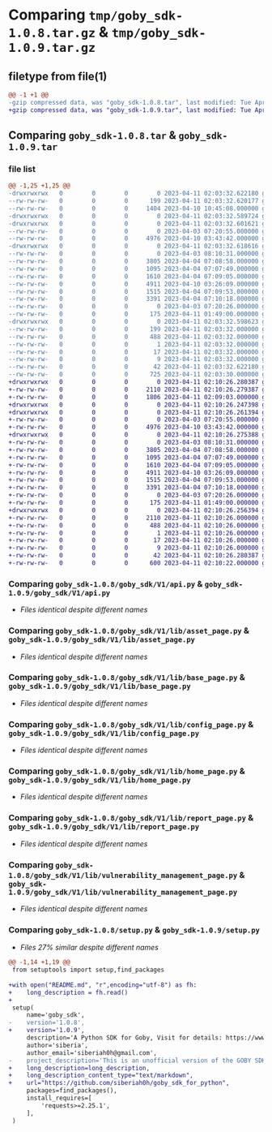 # Comparing `tmp/goby_sdk-1.0.8.tar.gz` & `tmp/goby_sdk-1.0.9.tar.gz`

## filetype from file(1)

```diff
@@ -1 +1 @@
-gzip compressed data, was "goby_sdk-1.0.8.tar", last modified: Tue Apr 11 02:03:32 2023, max compression
+gzip compressed data, was "goby_sdk-1.0.9.tar", last modified: Tue Apr 11 02:10:26 2023, max compression
```

## Comparing `goby_sdk-1.0.8.tar` & `goby_sdk-1.0.9.tar`

### file list

```diff
@@ -1,25 +1,25 @@
-drwxrwxrwx   0        0        0        0 2023-04-11 02:03:32.622180 goby_sdk-1.0.8/
--rw-rw-rw-   0        0        0      199 2023-04-11 02:03:32.620177 goby_sdk-1.0.8/PKG-INFO
--rw-rw-rw-   0        0        0     1404 2023-04-10 10:45:08.000000 goby_sdk-1.0.8/README.md
-drwxrwxrwx   0        0        0        0 2023-04-11 02:03:32.589724 goby_sdk-1.0.8/goby_sdk/
-drwxrwxrwx   0        0        0        0 2023-04-11 02:03:32.601621 goby_sdk-1.0.8/goby_sdk/V1/
--rw-rw-rw-   0        0        0        0 2023-04-03 07:20:55.000000 goby_sdk-1.0.8/goby_sdk/V1/__init__.py
--rw-rw-rw-   0        0        0     4976 2023-04-10 03:43:42.000000 goby_sdk-1.0.8/goby_sdk/V1/api.py
-drwxrwxrwx   0        0        0        0 2023-04-11 02:03:32.618616 goby_sdk-1.0.8/goby_sdk/V1/lib/
--rw-rw-rw-   0        0        0        0 2023-04-03 08:10:31.000000 goby_sdk-1.0.8/goby_sdk/V1/lib/__init__.py
--rw-rw-rw-   0        0        0     3805 2023-04-04 07:08:58.000000 goby_sdk-1.0.8/goby_sdk/V1/lib/asset_page.py
--rw-rw-rw-   0        0        0     1095 2023-04-04 07:07:49.000000 goby_sdk-1.0.8/goby_sdk/V1/lib/base_page.py
--rw-rw-rw-   0        0        0     1610 2023-04-04 07:09:05.000000 goby_sdk-1.0.8/goby_sdk/V1/lib/config_page.py
--rw-rw-rw-   0        0        0     4911 2023-04-10 03:26:09.000000 goby_sdk-1.0.8/goby_sdk/V1/lib/home_page.py
--rw-rw-rw-   0        0        0     1515 2023-04-04 07:09:53.000000 goby_sdk-1.0.8/goby_sdk/V1/lib/report_page.py
--rw-rw-rw-   0        0        0     3391 2023-04-04 07:10:18.000000 goby_sdk-1.0.8/goby_sdk/V1/lib/vulnerability_management_page.py
--rw-rw-rw-   0        0        0        0 2023-04-03 07:20:26.000000 goby_sdk-1.0.8/goby_sdk/__init__.py
--rw-rw-rw-   0        0        0      175 2023-04-11 01:49:00.000000 goby_sdk-1.0.8/goby_sdk/version.py
-drwxrwxrwx   0        0        0        0 2023-04-11 02:03:32.598623 goby_sdk-1.0.8/goby_sdk.egg-info/
--rw-rw-rw-   0        0        0      199 2023-04-11 02:03:32.000000 goby_sdk-1.0.8/goby_sdk.egg-info/PKG-INFO
--rw-rw-rw-   0        0        0      488 2023-04-11 02:03:32.000000 goby_sdk-1.0.8/goby_sdk.egg-info/SOURCES.txt
--rw-rw-rw-   0        0        0        1 2023-04-11 02:03:32.000000 goby_sdk-1.0.8/goby_sdk.egg-info/dependency_links.txt
--rw-rw-rw-   0        0        0       17 2023-04-11 02:03:32.000000 goby_sdk-1.0.8/goby_sdk.egg-info/requires.txt
--rw-rw-rw-   0        0        0        9 2023-04-11 02:03:32.000000 goby_sdk-1.0.8/goby_sdk.egg-info/top_level.txt
--rw-rw-rw-   0        0        0       42 2023-04-11 02:03:32.622180 goby_sdk-1.0.8/setup.cfg
--rw-rw-rw-   0        0        0      725 2023-04-11 02:03:30.000000 goby_sdk-1.0.8/setup.py
+drwxrwxrwx   0        0        0        0 2023-04-11 02:10:26.280387 goby_sdk-1.0.9/
+-rw-rw-rw-   0        0        0     2110 2023-04-11 02:10:26.279387 goby_sdk-1.0.9/PKG-INFO
+-rw-rw-rw-   0        0        0     1806 2023-04-11 02:09:03.000000 goby_sdk-1.0.9/README.md
+drwxrwxrwx   0        0        0        0 2023-04-11 02:10:26.247398 goby_sdk-1.0.9/goby_sdk/
+drwxrwxrwx   0        0        0        0 2023-04-11 02:10:26.261394 goby_sdk-1.0.9/goby_sdk/V1/
+-rw-rw-rw-   0        0        0        0 2023-04-03 07:20:55.000000 goby_sdk-1.0.9/goby_sdk/V1/__init__.py
+-rw-rw-rw-   0        0        0     4976 2023-04-10 03:43:42.000000 goby_sdk-1.0.9/goby_sdk/V1/api.py
+drwxrwxrwx   0        0        0        0 2023-04-11 02:10:26.275388 goby_sdk-1.0.9/goby_sdk/V1/lib/
+-rw-rw-rw-   0        0        0        0 2023-04-03 08:10:31.000000 goby_sdk-1.0.9/goby_sdk/V1/lib/__init__.py
+-rw-rw-rw-   0        0        0     3805 2023-04-04 07:08:58.000000 goby_sdk-1.0.9/goby_sdk/V1/lib/asset_page.py
+-rw-rw-rw-   0        0        0     1095 2023-04-04 07:07:49.000000 goby_sdk-1.0.9/goby_sdk/V1/lib/base_page.py
+-rw-rw-rw-   0        0        0     1610 2023-04-04 07:09:05.000000 goby_sdk-1.0.9/goby_sdk/V1/lib/config_page.py
+-rw-rw-rw-   0        0        0     4911 2023-04-10 03:26:09.000000 goby_sdk-1.0.9/goby_sdk/V1/lib/home_page.py
+-rw-rw-rw-   0        0        0     1515 2023-04-04 07:09:53.000000 goby_sdk-1.0.9/goby_sdk/V1/lib/report_page.py
+-rw-rw-rw-   0        0        0     3391 2023-04-04 07:10:18.000000 goby_sdk-1.0.9/goby_sdk/V1/lib/vulnerability_management_page.py
+-rw-rw-rw-   0        0        0        0 2023-04-03 07:20:26.000000 goby_sdk-1.0.9/goby_sdk/__init__.py
+-rw-rw-rw-   0        0        0      175 2023-04-11 01:49:00.000000 goby_sdk-1.0.9/goby_sdk/version.py
+drwxrwxrwx   0        0        0        0 2023-04-11 02:10:26.256394 goby_sdk-1.0.9/goby_sdk.egg-info/
+-rw-rw-rw-   0        0        0     2110 2023-04-11 02:10:26.000000 goby_sdk-1.0.9/goby_sdk.egg-info/PKG-INFO
+-rw-rw-rw-   0        0        0      488 2023-04-11 02:10:26.000000 goby_sdk-1.0.9/goby_sdk.egg-info/SOURCES.txt
+-rw-rw-rw-   0        0        0        1 2023-04-11 02:10:26.000000 goby_sdk-1.0.9/goby_sdk.egg-info/dependency_links.txt
+-rw-rw-rw-   0        0        0       17 2023-04-11 02:10:26.000000 goby_sdk-1.0.9/goby_sdk.egg-info/requires.txt
+-rw-rw-rw-   0        0        0        9 2023-04-11 02:10:26.000000 goby_sdk-1.0.9/goby_sdk.egg-info/top_level.txt
+-rw-rw-rw-   0        0        0       42 2023-04-11 02:10:26.280387 goby_sdk-1.0.9/setup.cfg
+-rw-rw-rw-   0        0        0      600 2023-04-11 02:10:22.000000 goby_sdk-1.0.9/setup.py
```

### Comparing `goby_sdk-1.0.8/goby_sdk/V1/api.py` & `goby_sdk-1.0.9/goby_sdk/V1/api.py`

 * *Files identical despite different names*

### Comparing `goby_sdk-1.0.8/goby_sdk/V1/lib/asset_page.py` & `goby_sdk-1.0.9/goby_sdk/V1/lib/asset_page.py`

 * *Files identical despite different names*

### Comparing `goby_sdk-1.0.8/goby_sdk/V1/lib/base_page.py` & `goby_sdk-1.0.9/goby_sdk/V1/lib/base_page.py`

 * *Files identical despite different names*

### Comparing `goby_sdk-1.0.8/goby_sdk/V1/lib/config_page.py` & `goby_sdk-1.0.9/goby_sdk/V1/lib/config_page.py`

 * *Files identical despite different names*

### Comparing `goby_sdk-1.0.8/goby_sdk/V1/lib/home_page.py` & `goby_sdk-1.0.9/goby_sdk/V1/lib/home_page.py`

 * *Files identical despite different names*

### Comparing `goby_sdk-1.0.8/goby_sdk/V1/lib/report_page.py` & `goby_sdk-1.0.9/goby_sdk/V1/lib/report_page.py`

 * *Files identical despite different names*

### Comparing `goby_sdk-1.0.8/goby_sdk/V1/lib/vulnerability_management_page.py` & `goby_sdk-1.0.9/goby_sdk/V1/lib/vulnerability_management_page.py`

 * *Files identical despite different names*

### Comparing `goby_sdk-1.0.8/setup.py` & `goby_sdk-1.0.9/setup.py`

 * *Files 27% similar despite different names*

```diff
@@ -1,14 +1,19 @@
 from setuptools import setup,find_packages
 
+with open("README.md", "r",encoding="utf-8") as fh:
+    long_description = fh.read()
+
 setup(
     name='goby_sdk',
-    version='1.0.8',
+    version='1.0.9',
     description='A Python SDK for Goby, Visit for details: https://www.exp-9.com/category-20.html',
     author='siberia',
     author_email='siberiah0h@gmail.com',
-    project_description='This is an unofficial version of the GOBY SDK, developed based on goby-x64-2.4.5-Community to address the problem of rapid integration of the GOBY scanning engine into enterprise systems. For more details about the SDK documentation, please visit https://www.exp-9.com/category-20.html or https://github.com/siberiah0h/goby_sdk_for_python.',
+    long_description=long_description,
+    long_description_content_type="text/markdown",
+    url="https://github.com/siberiah0h/goby_sdk_for_python",
     packages=find_packages(),
     install_requires=[
         'requests>=2.25.1',
     ],
 )
```

